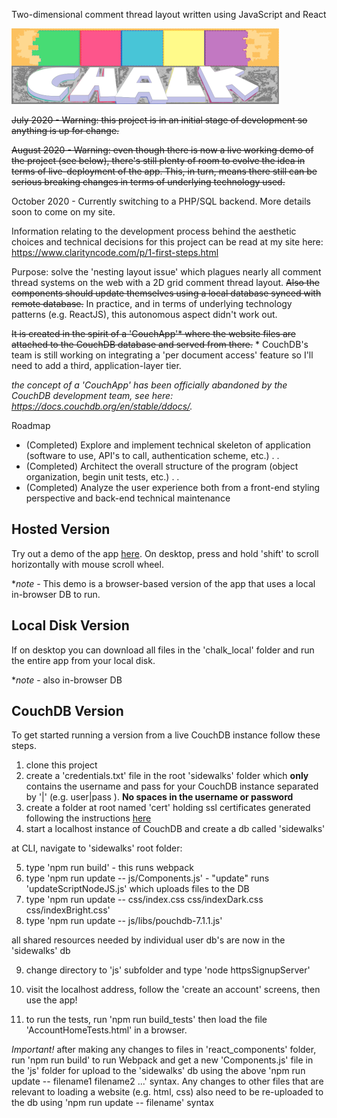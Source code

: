 Two-dimensional comment thread layout written using JavaScript and React

![Chalk](assets/chalkLogoTwoTanSmall.png?raw=true "Chalk")

~~July 2020 - Warning: this project is in an initial stage of development so anything is up for change.~~

~~August 2020 - Warning: even though there is now a live working demo of the project (see below), there's still plenty of room to evolve the idea in terms of live-deployment of the app. This, in turn, means there still can be serious breaking changes in terms of underlying technology used.~~

October 2020 - Currently switching to a PHP/SQL backend. More details soon to come on my site.

Information relating to the development process behind the aesthetic choices and technical decisions for this project can be read at my site here: https://www.clarityncode.com/p/1-first-steps.html

Purpose: solve the 'nesting layout issue' which plagues nearly all comment thread systems on the web with a 2D grid comment thread layout. ~~Also the components should update themselves using a local database synced with remote database.~~ In practice, and in terms of underlying technology patterns (e.g. ReactJS), this autonomous aspect didn't work out.

~~It is created in the spirit of a 'CouchApp'* where the website files are attached to the CouchDB database and served from there.~~ * CouchDB's team is still working on integrating a 'per document access' feature so I'll need to add a third, application-layer tier.

*the concept of a 'CouchApp' has been officially abandoned by the CouchDB development team, see here: https://docs.couchdb.org/en/stable/ddocs/.*


Roadmap

* (Completed) Explore and implement technical skeleton of application (software to use, API's to call, authentication scheme, etc.)
.
.
* (Completed) Architect the overall structure of the program (object organization, begin unit tests, etc.)
.
.
* (Completed) Analyze the user experience both from a front-end styling perspective and back-end technical maintenance

## Hosted Version

Try out a demo of the app [here](http://chalk.infinityfreeapp.com). On desktop, press and hold 'shift' to scroll horizontally with mouse scroll wheel.

\**note* - This demo is a browser-based version of the app that uses a local in-browser DB to run.

## Local Disk Version

If on desktop you can download all files in the 'chalk_local' folder and run the entire app from your local disk.

\**note* - also in-browser DB

## CouchDB Version

To get started running a version from a live CouchDB instance follow these steps.
1. clone this project
2. create a 'credentials.txt' file in the root 'sidewalks' folder which **only** contains the username and pass for your CouchDB instance separated by '|' (e.g. user|pass ). **No spaces in the username or password**
3. create a folder at root named 'cert' holding ssl certificates generated following the instructions [here](https://docs.couchdb.org/en/stable/config/http.html#https-ssl-tls-options)
4. start a localhost instance of CouchDB and create a db called 'sidewalks'

at CLI, navigate to 'sidewalks' root folder:

5. type 'npm run build' - this runs webpack
6. type 'npm run update -- js/Components.js' - "update" runs 'updateScriptNodeJS.js' which uploads files to the DB
7. type 'npm run update -- css/index.css css/indexDark.css css/indexBright.css'
8. type 'npm run update -- js/libs/pouchdb-7.1.1.js'

all shared resources needed by individual user db's are now in the 'sidewalks' db

9. change directory to 'js' subfolder and type 'node httpsSignupServer'
10. visit the localhost address, follow the 'create an account' screens, then use the app!

11. to run the tests, run 'npm run build_tests' then load the file 'AccountHomeTests.html' in a browser.

*Important!* after making any changes to files in 'react_components' folder, run 'npm run build' to run Webpack and get a new 'Components.js' file in the 'js' folder for upload to the 'sidewalks' db using the above 'npm run update -- filename1 filename2 ...' syntax. Any changes to other files that are relevant to loading a website (e.g. html, css) also need to be re-uploaded to the db using 'npm run update -- filename' syntax
